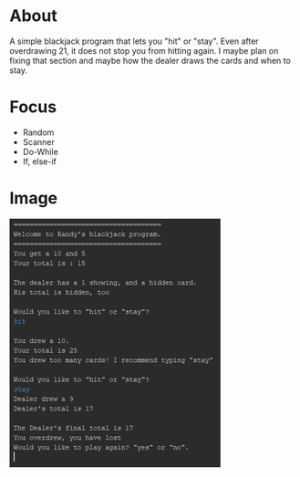 # About
A simple blackjack program that lets you "hit" or "stay". Even after overdrawing 21, it does not stop you from hitting again.
I maybe plan on fixing that section and maybe how the dealer draws the cards and when to stay.

# Focus
* Random
* Scanner
* Do-While
* If, else-if

# Image
![](Blackjack.PNG)
